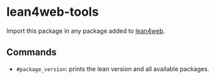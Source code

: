 # lean4web-tools

Import this package in any package added to [lean4web](https://github.com/leanprover-community/lean4web).

## Commands
- `#package_version`: prints the lean version and all available packages.

